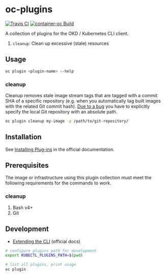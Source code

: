 oc-plugins
==========

[![Travis CI](https://travis-ci.com/appuio/oc-plugins.svg?branch=master)](https://travis-ci.com/appuio/oc-plugins)
[![container-oc Build](https://img.shields.io/docker/build/appuio/oc.svg)](https://hub.docker.com/r/appuio/oc/builds)

A collection of plugins for the OKD / Kubernetes CLI client.

1. `cleanup`: Clean up excessive (stale) resources

Usage
-----

```bash
oc plugin <plugin-name> --help
```

### cleanup

Cleanup removes stale image stream tags that are tagged with a commit SHA of
a specific repository (e.g. when you automatically tag built images with the
related Git commit hash). [Due to a bug](https://github.com/kubernetes/kubernetes/issues/55708)
you have to explicitly specify the local Git repository with an absolute path.

```bash
oc plugin cleanup my-image -p /path/to/git-repository/
```

Installation
------------

See [Installing Plug-ins](
https://docs.openshift.com/container-platform/3.9/cli_reference/extend_cli.html#cli-installing-plugins
) in the official documentation.

Prerequisites
-------------

The image or infrastructure using this plugin collection must meet the
following requirements for the commands to work.

### cleanup

1. Bash v4+
1. Git

Development
-----------

- [Extending the CLI](https://docs.openshift.com/container-platform/3.9/cli_reference/extend_cli.html)
  (official docs)

```bash
# configure plugins path for development
export KUBECTL_PLUGINS_PATH=$(pwd)

# list all plugins, print usage
oc plugin
```
